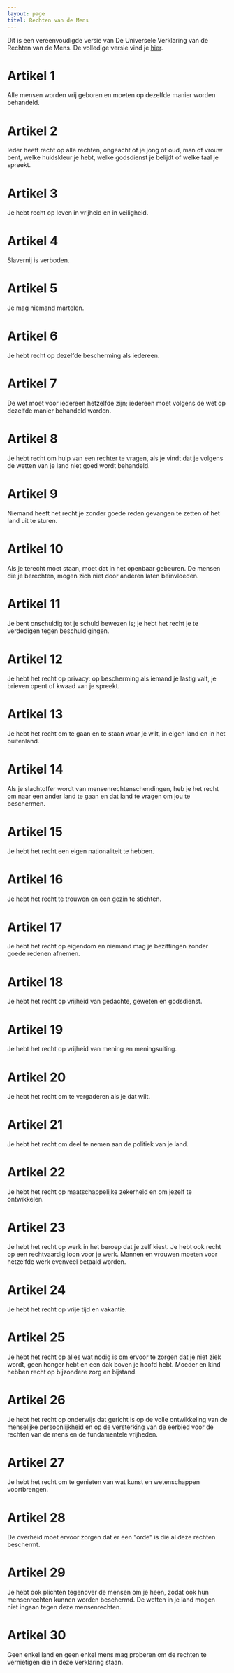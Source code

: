 ```yaml
---
layout: page
titel: Rechten van de Mens
---
```

Dit is een vereenvoudigde versie van De Universele Verklaring van de Rechten van de Mens. De volledige versie vind je [hier](https://www.amnesty-international.be/subthema/universele-verklaring-van-de-rechten-van-de-mens-volledige-versie/842).

# Artikel 1
Alle mensen worden vrij geboren en moeten op dezelfde manier worden behandeld.

# Artikel 2
Ieder heeft recht op alle rechten, ongeacht of je jong of oud, man of vrouw bent, welke huidskleur je hebt, welke godsdienst je belijdt of welke taal je spreekt.

# Artikel 3
Je hebt recht op leven in vrijheid en in veiligheid.

# Artikel 4
Slavernij is verboden.

# Artikel 5
Je mag niemand martelen.

# Artikel 6
Je hebt recht op dezelfde bescherming als iedereen.

# Artikel 7
De wet moet voor iedereen hetzelfde zijn; iedereen moet volgens de wet op dezelfde manier behandeld worden.

# Artikel 8
Je hebt recht om hulp van een rechter te vragen, als je vindt dat je volgens de wetten van je land niet goed wordt behandeld.

# Artikel 9
Niemand heeft het recht je zonder goede reden gevangen te zetten of het land uit te sturen.

# Artikel 10
Als je terecht moet staan, moet dat in het openbaar gebeuren. De mensen die je berechten, mogen zich niet door anderen laten beïnvloeden.

# Artikel 11
Je bent onschuldig tot je schuld bewezen is; je hebt het recht je te verdedigen tegen beschuldigingen.

# Artikel 12
Je hebt het recht op privacy: op bescherming als iemand je lastig valt, je brieven opent of kwaad van je spreekt.

# Artikel 13
Je hebt het recht om te gaan en te staan waar je wilt, in eigen land en in het buitenland.

# Artikel 14
Als je slachtoffer wordt van mensenrechtenschendingen, heb je het recht om naar een ander land te gaan en dat land te vragen om jou te beschermen.

# Artikel 15
Je hebt het recht een eigen nationaliteit te hebben.

# Artikel 16
Je hebt het recht te trouwen en een gezin te stichten.

# Artikel 17
Je hebt het recht op eigendom en niemand mag je bezittingen zonder goede redenen afnemen.

# Artikel 18
Je hebt het recht op vrijheid van gedachte, geweten en godsdienst.

# Artikel 19
Je hebt het recht op vrijheid van mening en meningsuiting.

# Artikel 20
Je hebt het recht om te vergaderen als je dat wilt.

# Artikel 21
Je hebt het recht om deel te nemen aan de politiek van je land.

# Artikel 22
Je hebt het recht op maatschappelijke zekerheid en om jezelf te ontwikkelen.

# Artikel 23
Je hebt het recht op werk in het beroep dat je zelf kiest. Je hebt ook recht op een rechtvaardig loon voor je werk. Mannen en vrouwen moeten voor hetzelfde werk evenveel betaald worden.

# Artikel 24
Je hebt het recht op vrije tijd en vakantie.

# Artikel 25
Je hebt het recht op alles wat nodig is om ervoor te zorgen dat je niet ziek wordt, geen honger hebt en een dak boven je hoofd hebt. Moeder en kind hebben recht op bijzondere zorg en bijstand.

# Artikel 26
Je hebt het recht op onderwijs dat gericht is op de volle ontwikkeling van de menselijke persoonlijkheid en op de versterking van de eerbied voor de rechten van de mens en de fundamentele vrijheden.

# Artikel 27
Je hebt het recht om te genieten van wat kunst en wetenschappen voortbrengen.

# Artikel 28
De overheid moet ervoor zorgen dat er een "orde" is die al deze rechten beschermt.

# Artikel 29
Je hebt ook plichten tegenover de mensen om je heen, zodat ook hun mensenrechten kunnen worden beschermd. De wetten in je land mogen niet ingaan tegen deze mensenrechten.

# Artikel 30
Geen enkel land en geen enkel mens mag proberen om de rechten te vernietigen die in deze Verklaring staan.
